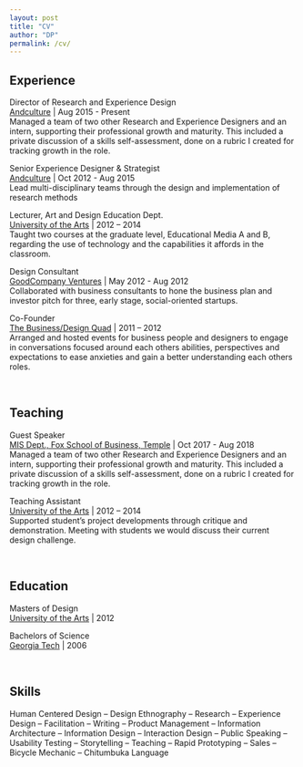 ```yaml
---
layout: post
title: "CV"
author: "DP"
permalink: /cv/
---
```


  <h2>Experience</h2>
  <p><sans>Director of Research and Experience Design</sans> <br>
  <a href="http://andculture.com" title="Andculture Homepage">Andculture</a> | Aug 2015 - Present <br>
  Managed a team of two other Research and Experience Designers and an intern, supporting their professional growth and maturity. This included a private discussion of a skills self-assessment, done on a rubric I created for tracking growth in the role.</p>

  <p><sans>Senior Experience Designer & Strategist</sans> <br>
  <a href="http://andculture.com" title="Andculture Homepage">Andculture</a> | Oct 2012 - Aug 2015 <br>
  Lead multi-disciplinary teams through the design and implementation of research methods </p>

  <p><sans>Lecturer, Art and Design Education Dept.</sans> <br> 
  <a href="https://www.uarts.edu" title="UArts Homepage">University of the Arts</a> | 2012 – 2014 <br>
    Taught two courses at the graduate level, Educational Media A and B, regarding the use of technology and the capabilities it affords in the classroom.</p>

  <p><sans>Design Consultant</sans> <br>
  <a href="https://www.crunchbase.com/organization/goodcompany-ventures" title="GoodCompany Ventures Crunchbase page">GoodCompany Ventures</a> | May 2012 - Aug 2012 <br>
  Collaborated with business consultants to hone the business plan and investor pitch for three, early stage,
social-oriented startups.</p>

  <p><sans>Co-Founder</sans> <br> 
  <a href="https://thebdq.wordpress.com" title="The BDQ Homepage">The Business/Design Quad</a> | 2011 – 2012 <br>
    Arranged and hosted events for business people and designers to engage in conversations focused around each others abilities, perspectives and expectations to ease anxieties and gain a better understanding each others roles.</p>
<br>
  <h2>Teaching</h2>
  <p><sans>Guest Speaker</sans> <br>
  <a href="https://community.mis.temple.edu" title="Temple MIS Dept. Homepage">MIS Dept., Fox School of Business, Temple</a> | Oct 2017 -  Aug 2018 <br>
  Managed a team of two other Research and Experience Designers and an intern, supporting their professional growth and maturity. This included a private discussion of a skills self-assessment, done on a rubric I created for tracking growth in the role.</p>

  <p><sans>Teaching Assistant</sans> <br> 
  <a href="https://www.uarts.edu" title="UArts Homepage">University of the Arts</a> | 2012 – 2014 <br>
    Supported student’s project developments through critique and demonstration. Meeting with students we would discuss their current design challenge.</p>
<br>
  <h2>Education</h2>
  <p><sans>Masters of Design</sans> <br>
  <a href="https://www.uarts.edu" title="UArts Homepage">University of the Arts</a> | 2012 </p>
  
  <p><sans>Bachelors of Science</sans> <br>
  <a href="https://www.gatech.edu" title="Georgia Tech Hompage">Georgia Tech</a> | 2006 </p>
<br>
  <h2>Skills</h2>
  Human Centered Design – Design Ethnography – Research – Experience Design – Facilitation –
Writing – Product Management – Information Architecture – Information Design – Interaction Design –
Public Speaking – Usability Testing – Storytelling – Teaching – Rapid Prototyping – Sales –
Bicycle Mechanic – Chitumbuka Language

 
